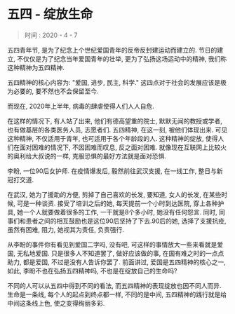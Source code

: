 # 五四 - 绽放生命

> 时间 : 2020 - 4 - 7

五四青年节, 是为了纪念上个世纪爱国青年的反帝反封建运动而建立的. 节日的建立, 不仅仅是为了纪念当年爱国青年的壮举, 更为了弘扬这场运动中的精神, 我们称这种精神为五四精神.

五四精神的核心内容为: "爱国, 进步, 民主, 科学." 这四点对于社会的发展应该是极为必要的, 要不然也不会保留至今.

而现在, 2020年上半年, 病毒的肆虐使得人们人人自危.

在这样的情况下, 有人站了出来, 他们有德高望重的院士, 默默无闻的教授或学者, 也有做基层的各类医务人员, 志愿者们. 五四精神, 在这一刻, 被他们体现出来. 可见这种精神, 不仅适用于青年, 也可适用于各个年龄段的人. 这种精神的绽放, 使得人们在面对困难的情况下, 不因困难而叹息, 反之面对困难. 就像现在互联网上比较火的奥利给大叔说的一样, 克服恐惧的最好方法就是面对恐惧.

李盼, 一位90后女护师. 在疫情爆发后, 毅然前往武汉支援, 在一线工作, 整日与新冠打交道.

在武汉, 她为了援助的方便, 剪掉了自己喜欢的长发, 要知道, 女人的长发, 在某些时候, 可是一种谈资. 接受了培训之后的她, 每天提前一个小时到达医院, 穿上各种护具, 她一个人就要做着很多的工作, 一干就是8个多小时, 她没有任何怨言. 同时, 同事们和患者之间的相互鼓励也是这位90后坚持了下去.90后的她, 选择了支援抗疫, 虽然有困难, 阻力, 她视其为责任, 负责强行.

从李盼的事件你有看见到爱国二字吗, 没有吧, 可这样的事情放大一些来看就是爱国, 无私地爱国. 只是很多人不知道罢了, 做好应该做的事, 在国有难之时的一点点助力, 都是爱国, 不过是没有人告诉你罢了. 前面讲过, 爱国是五四精神的核心之一, 如此, 李盼不也在弘扬五四精神吗, 不也是在绽放自己的生命吗?

不同的人可以从五四中得到不同的看法, 而五四精神的表现绽放也因不同人而异. 生命是一条线, 每个人的起点到终点都一样, 不同的是中间, 五四精神的践行就是给中间这条线上色, 使之变得绚丽多彩. 